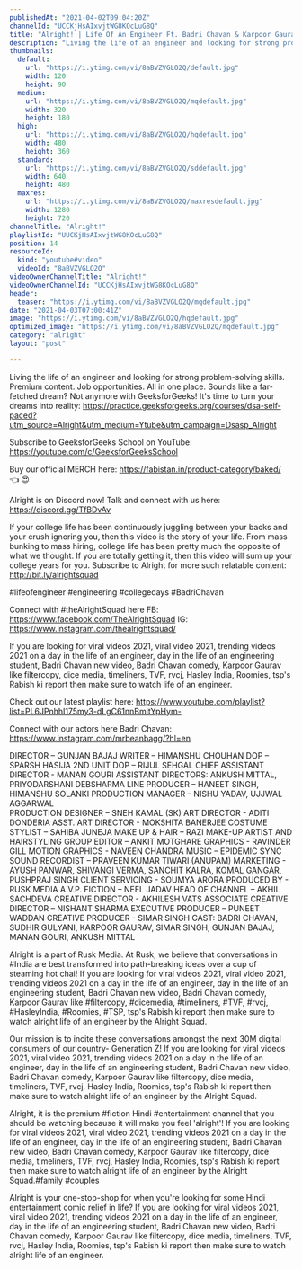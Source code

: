 ```yaml
---
publishedAt: "2021-04-02T09:04:20Z"
channelId: "UCCKjHsAIxvjtWG8KOcLuG8Q"
title: "Alright! | Life Of An Engineer Ft. Badri Chavan & Karpoor Gaurav"
description: "Living the life of an engineer and looking for strong problem-solving skills. Premium content. Job opportunities. All in one place. Sounds like a far-fetched dream? Not anymore with GeeksforGeeks! \nIt's time to turn your dreams into reality: https://practice.geeksforgeeks.org/courses/dsa-self-paced?utm_source=Alright&utm_medium=Ytube&utm_campaign=Dsasp_Alright\n\nSubscribe to GeeksforGeeks School on YouTube: https://youtube.com/c/GeeksforGeeksSchool\n\nBuy our official MERCH here: https://fabistan.in/product-category/baked/ 👈  😍\n\nAlright is on Discord now! Talk and connect with us here: https://discord.gg/TfBDvAv\n\nIf your college life has been continuously juggling between your backs and your crush ignoring you, then this video is the story of your life. From mass bunking to mass hiring, college life has been pretty much the opposite of what we thought. If you are totally getting it, then this video will sum up your college years for you. Subscribe to Alright for more such relatable content: http://bit.ly/alrightsquad\n\n#lifeofengineer #engineering #collegedays #BadriChavan\n\nConnect with #theAlrightSquad here\nFB: https://www.facebook.com/TheAlrightSquad\nIG: https://www.instagram.com/thealrightsquad/\n\nIf you are looking for viral videos 2021, viral video 2021, trending videos 2021 on a day in the life of an engineer, day in the life of an engineering student, Badri Chavan new video, Badri Chavan comedy, Karpoor Gaurav like filtercopy, dice media, timeliners, TVF, rvcj, Hasley India, Roomies, tsp's Rabish ki report then make sure to watch life of an engineer.\n\nCheck out our latest playlist here: https://www.youtube.com/playlist?list=PL6JPnhhI175my3-dLgC61nnBmitYpHym-\n\nConnect with our actors here\nBadri Chavan: https://www.instagram.com/mrbeanbagg/?hl=en\n\nDIRECTOR – GUNJAN BAJAJ\nWRITER – HIMANSHU CHOUHAN\nDOP –  SPARSH HASIJA\n2ND UNIT DOP – RIJUL SEHGAL\nCHIEF ASSISTANT DIRECTOR - MANAN GOURI\nASSISTANT DIRECTORS: ANKUSH MITTAL,  PRIYODARSHANI DEBSHARMA\nLINE PRODUCER – HANEET SINGH, HIMANSHU SOLANKI\nPRODUCTION MANAGER – NISHU YADAV, UJJWAL AGGARWAL  \nPRODUCTION DESIGNER – SNEH KAMAL (SK)\nART DIRECTOR - ADITI DONDERIA\nASST. ART DIRECTOR - MOKSHITA  BANERJEE\nCOSTUME STYLIST – SAHIBA JUNEJA\nMAKE UP & HAIR – RAZI MAKE-UP ARTIST AND HAIRSTYLING GROUP\nEDITOR – ANKIT MOTGHARE\nGRAPHICS - RAVINDER GILL\nMOTION GRAPHICS - NAVEEN CHANDRA\nMUSIC – EPIDEMIC\nSYNC SOUND RECORDIST – PRAVEEN KUMAR TIWARI (ANUPAM)\nMARKETING -  AYUSH PANWAR, SHIVANGI VERMA, SANCHIT KALRA, KOMAL GANGAR, PUSHPRAJ SINGH\nCLIENT SERVICING - SOUMYA ARORA\nPRODUCED BY - RUSK MEDIA\nA.V.P. FICTION – NEEL JADAV\nHEAD OF CHANNEL – AKHIL SACHDEVA\nCREATIVE DIRECTOR - AKHILESH VATS\nASSOCIATE CREATIVE DIRECTOR – NISHANT SHARMA\nEXECUTIVE PRODUCER – PUNEET WADDAN\nCREATIVE PRODUCER - SIMAR SINGH\nCAST: BADRI CHAVAN, SUDHIR GULYANI,  KARPOOR GAURAV, SIMAR SINGH, GUNJAN BAJAJ,  MANAN GOURI, ANKUSH MITTAL\n\nAlright is a part of Rusk Media. At Rusk, we believe that conversations in #India are best transformed into path-breaking ideas over a cup of steaming hot chai! If you are looking for viral videos 2021, viral video 2021, trending videos 2021 on a day in the life of an engineer, day in the life of an engineering student, Badri Chavan new video, Badri Chavan comedy, Karpoor Gaurav like #filtercopy, #dicemedia, #timeliners, #TVF, #rvcj, #HasleyIndia, #Roomies, #TSP, tsp's Rabish ki report then make sure to watch alright life of an engineer by the Alright Squad.\n\nOur mission is to incite these conversations amongst the next 30M digital consumers of our country- Generation Z! If you are looking for viral videos 2021, viral video 2021, trending videos 2021 on a day in the life of an engineer, day in the life of an engineering student, Badri Chavan new video, Badri Chavan comedy, Karpoor Gaurav like filtercopy, dice media, timeliners, TVF, rvcj, Hasley India, Roomies, tsp's Rabish ki report then make sure to watch alright life of an engineer by the Alright Squad.\n\nAlright, it is the premium #fiction Hindi #entertainment channel that you should be watching because it will make you feel 'alright'! If you are looking for viral videos 2021, viral video 2021, trending videos 2021 on a day in the life of an engineer, day in the life of an engineering student, Badri Chavan new video, Badri Chavan comedy, Karpoor Gaurav like filtercopy, dice media, timeliners, TVF, rvcj, Hasley India, Roomies, tsp's Rabish ki report then make sure to watch alright life of an engineer by the Alright Squad.#family #couples\n\nAlright is your one-stop-shop for when you're looking for some Hindi entertainment comic relief in life? If you are looking for viral videos 2021, viral video 2021, trending videos 2021 on a day in the life of an engineer, day in the life of an engineering student, Badri Chavan new video, Badri Chavan comedy, Karpoor Gaurav like filtercopy, dice media, timeliners, TVF, rvcj, Hasley India, Roomies, tsp's Rabish ki report then make sure to watch alright life of an engineer."
thumbnails:
  default:
    url: "https://i.ytimg.com/vi/8aBVZVGLO2Q/default.jpg"
    width: 120
    height: 90
  medium:
    url: "https://i.ytimg.com/vi/8aBVZVGLO2Q/mqdefault.jpg"
    width: 320
    height: 180
  high:
    url: "https://i.ytimg.com/vi/8aBVZVGLO2Q/hqdefault.jpg"
    width: 480
    height: 360
  standard:
    url: "https://i.ytimg.com/vi/8aBVZVGLO2Q/sddefault.jpg"
    width: 640
    height: 480
  maxres:
    url: "https://i.ytimg.com/vi/8aBVZVGLO2Q/maxresdefault.jpg"
    width: 1280
    height: 720
channelTitle: "Alright!"
playlistId: "UUCKjHsAIxvjtWG8KOcLuG8Q"
position: 14
resourceId:
  kind: "youtube#video"
  videoId: "8aBVZVGLO2Q"
videoOwnerChannelTitle: "Alright!"
videoOwnerChannelId: "UCCKjHsAIxvjtWG8KOcLuG8Q"
header:
  teaser: "https://i.ytimg.com/vi/8aBVZVGLO2Q/mqdefault.jpg"
date: "2021-04-03T07:00:41Z"
image: "https://i.ytimg.com/vi/8aBVZVGLO2Q/hqdefault.jpg"
optimized_image: "https://i.ytimg.com/vi/8aBVZVGLO2Q/mqdefault.jpg"
category: "alright"
layout: "post"

---
```

Living the life of an engineer and looking for strong problem-solving skills. Premium content. Job opportunities. All in one place. Sounds like a far-fetched dream? Not anymore with GeeksforGeeks! 
It's time to turn your dreams into reality: https://practice.geeksforgeeks.org/courses/dsa-self-paced?utm_source=Alright&utm_medium=Ytube&utm_campaign=Dsasp_Alright

Subscribe to GeeksforGeeks School on YouTube: https://youtube.com/c/GeeksforGeeksSchool

Buy our official MERCH here: https://fabistan.in/product-category/baked/ 👈  😍

Alright is on Discord now! Talk and connect with us here: https://discord.gg/TfBDvAv

If your college life has been continuously juggling between your backs and your crush ignoring you, then this video is the story of your life. From mass bunking to mass hiring, college life has been pretty much the opposite of what we thought. If you are totally getting it, then this video will sum up your college years for you. Subscribe to Alright for more such relatable content: http://bit.ly/alrightsquad

#lifeofengineer #engineering #collegedays #BadriChavan

Connect with #theAlrightSquad here
FB: https://www.facebook.com/TheAlrightSquad
IG: https://www.instagram.com/thealrightsquad/

If you are looking for viral videos 2021, viral video 2021, trending videos 2021 on a day in the life of an engineer, day in the life of an engineering student, Badri Chavan new video, Badri Chavan comedy, Karpoor Gaurav like filtercopy, dice media, timeliners, TVF, rvcj, Hasley India, Roomies, tsp's Rabish ki report then make sure to watch life of an engineer.

Check out our latest playlist here: https://www.youtube.com/playlist?list=PL6JPnhhI175my3-dLgC61nnBmitYpHym-

Connect with our actors here
Badri Chavan: https://www.instagram.com/mrbeanbagg/?hl=en

DIRECTOR – GUNJAN BAJAJ
WRITER – HIMANSHU CHOUHAN
DOP –  SPARSH HASIJA
2ND UNIT DOP – RIJUL SEHGAL
CHIEF ASSISTANT DIRECTOR - MANAN GOURI
ASSISTANT DIRECTORS: ANKUSH MITTAL,  PRIYODARSHANI DEBSHARMA
LINE PRODUCER – HANEET SINGH, HIMANSHU SOLANKI
PRODUCTION MANAGER – NISHU YADAV, UJJWAL AGGARWAL  
PRODUCTION DESIGNER – SNEH KAMAL (SK)
ART DIRECTOR - ADITI DONDERIA
ASST. ART DIRECTOR - MOKSHITA  BANERJEE
COSTUME STYLIST – SAHIBA JUNEJA
MAKE UP & HAIR – RAZI MAKE-UP ARTIST AND HAIRSTYLING GROUP
EDITOR – ANKIT MOTGHARE
GRAPHICS - RAVINDER GILL
MOTION GRAPHICS - NAVEEN CHANDRA
MUSIC – EPIDEMIC
SYNC SOUND RECORDIST – PRAVEEN KUMAR TIWARI (ANUPAM)
MARKETING -  AYUSH PANWAR, SHIVANGI VERMA, SANCHIT KALRA, KOMAL GANGAR, PUSHPRAJ SINGH
CLIENT SERVICING - SOUMYA ARORA
PRODUCED BY - RUSK MEDIA
A.V.P. FICTION – NEEL JADAV
HEAD OF CHANNEL – AKHIL SACHDEVA
CREATIVE DIRECTOR - AKHILESH VATS
ASSOCIATE CREATIVE DIRECTOR – NISHANT SHARMA
EXECUTIVE PRODUCER – PUNEET WADDAN
CREATIVE PRODUCER - SIMAR SINGH
CAST: BADRI CHAVAN, SUDHIR GULYANI,  KARPOOR GAURAV, SIMAR SINGH, GUNJAN BAJAJ,  MANAN GOURI, ANKUSH MITTAL

Alright is a part of Rusk Media. At Rusk, we believe that conversations in #India are best transformed into path-breaking ideas over a cup of steaming hot chai! If you are looking for viral videos 2021, viral video 2021, trending videos 2021 on a day in the life of an engineer, day in the life of an engineering student, Badri Chavan new video, Badri Chavan comedy, Karpoor Gaurav like #filtercopy, #dicemedia, #timeliners, #TVF, #rvcj, #HasleyIndia, #Roomies, #TSP, tsp's Rabish ki report then make sure to watch alright life of an engineer by the Alright Squad.

Our mission is to incite these conversations amongst the next 30M digital consumers of our country- Generation Z! If you are looking for viral videos 2021, viral video 2021, trending videos 2021 on a day in the life of an engineer, day in the life of an engineering student, Badri Chavan new video, Badri Chavan comedy, Karpoor Gaurav like filtercopy, dice media, timeliners, TVF, rvcj, Hasley India, Roomies, tsp's Rabish ki report then make sure to watch alright life of an engineer by the Alright Squad.

Alright, it is the premium #fiction Hindi #entertainment channel that you should be watching because it will make you feel 'alright'! If you are looking for viral videos 2021, viral video 2021, trending videos 2021 on a day in the life of an engineer, day in the life of an engineering student, Badri Chavan new video, Badri Chavan comedy, Karpoor Gaurav like filtercopy, dice media, timeliners, TVF, rvcj, Hasley India, Roomies, tsp's Rabish ki report then make sure to watch alright life of an engineer by the Alright Squad.#family #couples

Alright is your one-stop-shop for when you're looking for some Hindi entertainment comic relief in life? If you are looking for viral videos 2021, viral video 2021, trending videos 2021 on a day in the life of an engineer, day in the life of an engineering student, Badri Chavan new video, Badri Chavan comedy, Karpoor Gaurav like filtercopy, dice media, timeliners, TVF, rvcj, Hasley India, Roomies, tsp's Rabish ki report then make sure to watch alright life of an engineer.